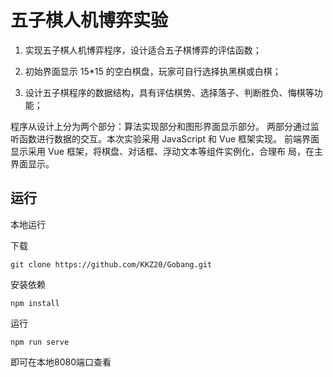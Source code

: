 # 五子棋人机博弈实验

1. 实现五子棋人机博弈程序，设计适合五子棋博弈的评估函数； 

2. 初始界面显示 15*15 的空白棋盘，玩家可自行选择执黑棋或白棋； 
3. 设计五子棋程序的数据结构，具有评估棋势、选择落子、判断胜负、悔棋等功能；

程序从设计上分为两个部分：算法实现部分和图形界面显示部分。 两部分通过监听函数进行数据的交互。本次实验采用 JavaScript 和 Vue 框架实现。 前端界面显示采用 Vue 框架，将棋盘、对话框、浮动文本等组件实例化，合理布 局，在主界面显示。

## 运行

本地运行

下载

```
git clone https://github.com/KKZ20/Gobang.git
```

安装依赖

```
npm install
```

运行

```
npm run serve
```

即可在本地8080端口查看